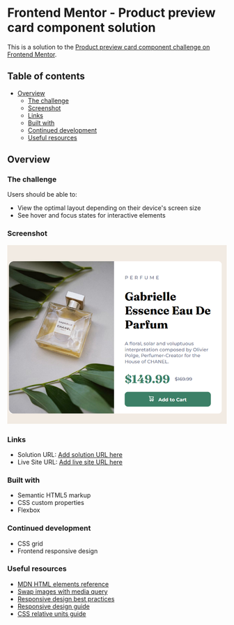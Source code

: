 # Frontend Mentor - Product preview card component solution

This is a solution to the [Product preview card component challenge on Frontend Mentor](https://www.frontendmentor.io/challenges/product-preview-card-component-GO7UmttRfa).
## Table of contents

- [Overview](#overview)
  - [The challenge](#the-challenge)
  - [Screenshot](#screenshot)
  - [Links](#links)
  - [Built with](#built-with)
  - [Continued development](#continued-development)
  - [Useful resources](#useful-resources)

## Overview

### The challenge

Users should be able to:

- View the optimal layout depending on their device's screen size
- See hover and focus states for interactive elements

### Screenshot

![desktop solution](/desktop%20solution.png)

### Links

- Solution URL: [Add solution URL here](https://your-solution-url.com)
- Live Site URL: [Add live site URL here](https://your-live-site-url.com)

### Built with

- Semantic HTML5 markup
- CSS custom properties
- Flexbox

### Continued development

- CSS grid
- Frontend responsive design


### Useful resources

- [MDN HTML elements reference](https://developer.mozilla.org/en-US/docs/Web/HTML/Element#inline_text_semantics)
- [Swap images with media query](https://stackoverflow.com/questions/27853884/media-queries-and-image-swapping)
- [Responsive design best practices](https://developer.mozilla.org/en-US/docs/Learn/CSS/CSS_layout/Responsive_Design)
- [Responsive design guide](https://www.youtube.com/watch?v=K24lUqcT0Ms)
- [CSS relative units guide](https://www.w3schools.com/cssref/css_units.php)
